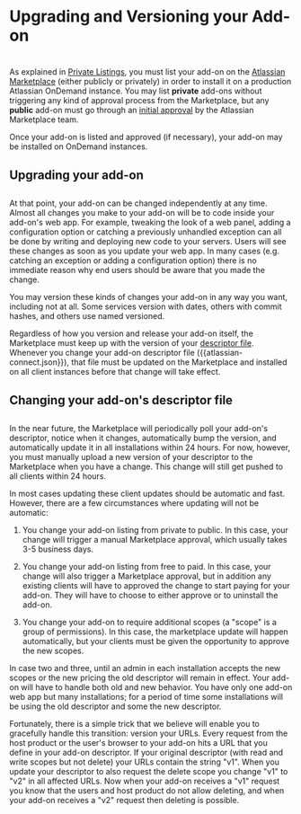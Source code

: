 # Upgrading and Versioning your Add-on
#
As explained in [Private Listings](../guides/private-listings.html), you must list your add-on on the [Atlassian
Marketplace](https://marketplace.atlassian.com) (either publicly or privately) in order to install it on a production
Atlassian OnDemand instance. You may list __private__ add-ons without triggering any kind of approval process from the
Marketplace, but any __public__ add-on must go through an [initial approval](../guides/selling-on-marketplace.html) by
the Atlassian Marketplace team.

Once your add-on is listed and approved (if necessary), your add-on may be installed on OnDemand instances.

## Upgrading your add-on
##
At that point, your add-on can be changed independently at any time. Almost all changes you make to your add-on will be
to code inside your add-on's web app. For example, tweaking the look of a web panel, adding a configuration option or
catching a previously unhandled exception can all be done by writing and deploying new code to your servers. Users will
see these changes as soon as you update your web app. In many cases (e.g. catching an exception or adding a
configuration option) there is no immediate reason why end users should be aware that you made the change.

You may version these kinds of changes your add-on in any way you want, including not at all. Some services version with
dates, others with commit hashes, and others use named versioned.

Regardless of how you version and release your add-on itself, the Marketplace must keep up with the version of your
[descriptor file](../modules/). Whenever you change your add-on descriptor file ({{atlassian-connect.json}}), that file
must be updated on the Marketplace and installed on all client instances before that change will take effect.

## Changing your add-on's descriptor file
##
In the near future, the Marketplace will periodically poll your add-on's descriptor, notice when it changes,
automatically bump the version, and automatically update it in all installations within 24 hours.  For now, however, you
must manually upload a new version of your descriptor to the Marketplace when you have a change. This change will still
get pushed to all clients within 24 hours.

In most cases updating these client updates should be automatic and fast. However, there are a few circumstances where
updating will not be automatic:

1. You change your add-on listing from private to public. In this case, your change will trigger a manual Marketplace
approval, which usually takes 3-5 business days.

2. You change your add-on listing from free to paid. In this case, your change will also trigger a Marketplace approval,
but in addition any existing clients will have to approved the change to start paying for your add-on. They will have to
choose to either approve or to uninstall the add-on.

3. You change your add-on to require additional scopes (a "scope" is a group of permissions). In this case, the
marketplace update will happen automatically, but your clients must be given the opportunity to approve the new scopes.

In case two and three, until an admin in each installation accepts the new scopes or the new pricing the old descriptor
will remain in effect. Your add-on will have to handle both old and new behavior. You have only one add-on web app but
many installations; for a period of time some installations will be using the old descriptor and some the new
descriptor.

Fortunately, there is a simple trick that we believe will enable you to gracefully handle this transition: version your
URLs. Every request from the host product or the user's browser to your add-on hits a URL that you define in your add-on
descriptor. If your original descriptor (with read and write scopes but not delete) your URLs contain the string "v1".
When you update your descriptor to also request the delete scope you change "v1" to "v2" in all affected URLs. Now when
your add-on receives a "v1" request you know that the users and host product do not allow deleting, and when your add-on
receives a "v2" request then deleting is possible.

